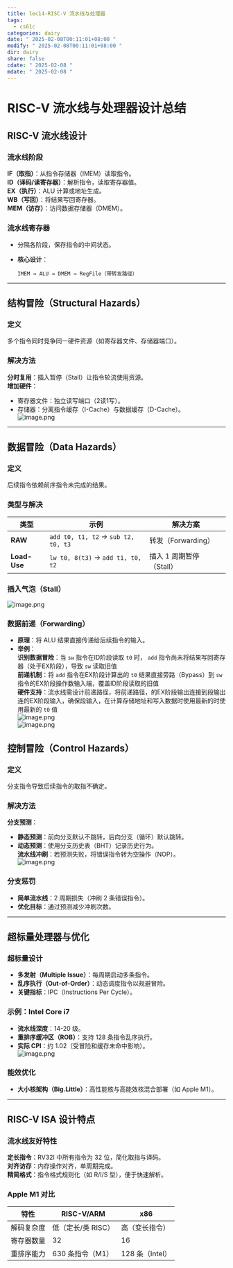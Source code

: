 ```yaml
---
title: lec14-RISC-V 流水线与处理器
tags:
  - cs61c
categories: dairy
date: " 2025-02-08T00:11:01+08:00 "
modify: " 2025-02-08T00:11:01+08:00 "
dir: dairy
share: false
cdate: " 2025-02-08 "
mdate: " 2025-02-08 "
---
```


# RISC-V 流水线与处理器设计总结

## RISC-V 流水线设计

### 流水线阶段

**IF（取指）**：从指令存储器（IMEM）读取指令。  
**ID（译码/读寄存器）**：解析指令，读取寄存器值。  
**EX（执行）**：ALU 计算或地址生成。  
**WB（写回）**：将结果写回寄存器。  
**MEM（访存）**：访问数据存储器（DMEM）。

### 流水线寄存器

- 分隔各阶段，保存指令的中间状态。
- **核心设计**：  

  ```plaintext
  IMEM → ALU → DMEM → RegFile（带转发路径）
  ```

---

## 结构冒险（Structural Hazards）

### 定义

多个指令同时竞争同一硬件资源（如寄存器文件、存储器端口）。

### 解决方法

**分时复用**：插入暂停（Stall）让指令轮流使用资源。  
**增加硬件**：
   - 寄存器文件：独立读写端口（2读1写）。
   - 存储器：分离指令缓存（I-Cache）与数据缓存（D-Cache）。  
![image.png](https://raw.githubusercontent.com/Tendourisu/images/master/202502080056834.png)
---

## 数据冒险（Data Hazards）

### 定义

后续指令依赖前序指令未完成的结果。

### 类型与解决

| 类型           | 示例                                  | 解决方案             |
| ------------ | ----------------------------------- | ---------------- |
| **RAW**      | `add t0, t1, t2` → `sub t2, t0, t3` | 转发（Forwarding）   |
| **Load-Use** | `lw t0, 8(t3)` → `add t1, t0, t2`   | 插入 1 周期暂停（Stall） |

### 插入气泡（Stall）

![image.png](https://raw.githubusercontent.com/Tendourisu/images/master/202502080059084.png)

### 数据前递（Forwarding）

- **原理**：将 ALU 结果直接传递给后续指令的输入。
- **举例**：  
**识别数据冒险**：当 `sw` 指令在ID阶段读取 `t0` 时， `add` 指令尚未将结果写回寄存器（处于EX阶段），导致 `sw` 读取旧值  
**前递机制**：将 `add` 指令在EX阶段计算出的 `t0` 结果直接旁路（Bypass）到 `sw` 指令的EX阶段操作数输入端，覆盖ID阶段读取的旧值  
**硬件支持**：流水线需设计前递路径，将前递路径，的EX阶段输出连接到段输出连的EX阶段输入，确保段输入，在计算存储地址和写入数据时使用最新的时使用最新的 `t0` 值  
![image.png](https://raw.githubusercontent.com/Tendourisu/images/master/202502080101185.png)  
![image.png](https://raw.githubusercontent.com/Tendourisu/images/master/202502080103304.png)

## 控制冒险（Control Hazards）

### 定义

分支指令导致后续指令的取指不确定。

### 解决方法

**分支预测**：
   - **静态预测**：前向分支默认不跳转，后向分支（循环）默认跳转。
   - **动态预测**：使用分支历史表（BHT）记录历史行为。  
**流水线冲刷**：若预测失败，将错误指令转为空操作（NOP）。  
![image.png](https://raw.githubusercontent.com/Tendourisu/images/master/202502080139388.png)

### 分支惩罚

- **简单流水线**：2 周期损失（冲刷 2 条错误指令）。
- **优化目标**：通过预测减少冲刷次数。

---

## 超标量处理器与优化

### 超标量设计

- **多发射（Multiple Issue）**：每周期启动多条指令。
- **乱序执行（Out-of-Order）**：动态调度指令以规避冒险。
- **关键指标**：IPC（Instructions Per Cycle）。

### 示例：Intel Core i7

- **流水线深度**：14-20 级。
- **重排序缓冲区（ROB）**：支持 128 条指令乱序执行。
- **实际 CPI**：约 1.02（受冒险和缓存未命中影响）。  
![image.png](https://raw.githubusercontent.com/Tendourisu/images/master/202502080155065.png)

### 能效优化

- **大小核架构（Big.Little）**：高性能核与高能效核混合部署（如 Apple M1）。

---

## RISC-V ISA 设计特点

### 流水线友好特性

**定长指令**：RV32I 中所有指令为 32 位，简化取指与译码。  
**对齐访存**：内存操作对齐，单周期完成。  
**精简格式**：指令格式规则化（如 R/I/S 型），便于快速解析。

### Apple M1 对比

| 特性          | RISC-V/ARM          | x86               |
|---------------|---------------------|-------------------|
| 解码复杂度    | 低（定长/类 RISC）  | 高（变长指令）     |
| 寄存器数量    | 32                  | 16                |
| 重排序能力    | 630 条指令（M1）    | 128 条（Intel）   |
